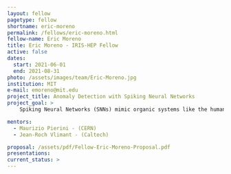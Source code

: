 ```yaml
---
layout: fellow
pagetype: fellow
shortname: eric-moreno
permalink: /fellows/eric-moreno.html
fellow-name: Eric Moreno
title: Eric Moreno - IRIS-HEP Fellow
active: false
dates:
  start: 2021-06-01
  end: 2021-08-31
photo: /assets/images/team/Eric-Moreno.jpg
institution: MIT
e-mail: emoreno@mit.edu
project_title: Anomaly Detection with Spiking Neural Networks
project_goal: >
    Spiking Neural Networks (SNNs) mimic organic systems like the human brain with asynchronous spikes, bridging the gap between artificial and biological intelligence and excelling at temporally-dependent data. The inherent strengths of these SNNs are extremely useful at the Large Hadron Collider (LHC) with their need for fast inference and accurate data-processing of petabytes of time-series events. This project involves the development of an anomaly detection algorithm based on SNNs and Autoencoders, which learn to identify outlier events in an unsupervised manner. This algorithm will complement LHC scientists in their search for beyond-standard-model physics, delivering a list of previously unidentified anomalous events.

mentors:
  - Maurizio Pierini - (CERN)
  - Jean-Roch Vlimant - (Caltech)

proposal: /assets/pdf/Fellow-Eric-Moreno-Proposal.pdf
presentations:
current_status: >
---
```

